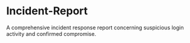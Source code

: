 # Incident-Report
A comprehensive incident response report concerning suspicious login activity and confirmed compromise.
